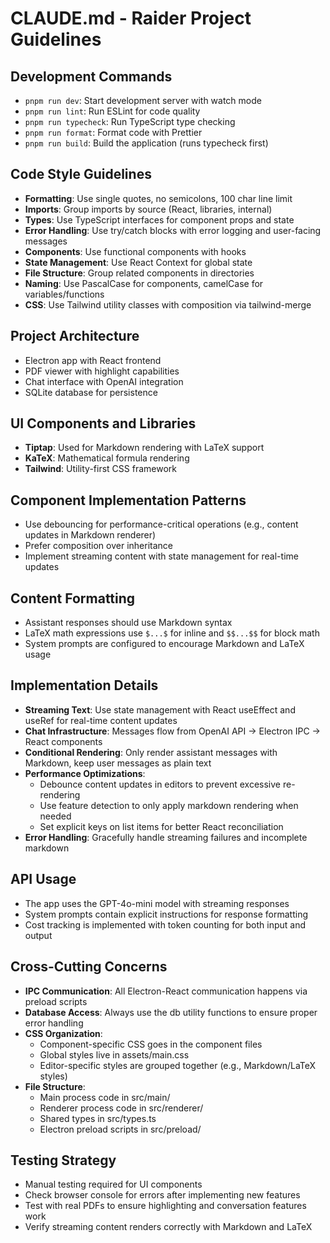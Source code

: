 # CLAUDE.md - Raider Project Guidelines

## Development Commands

- `pnpm run dev`: Start development server with watch mode
- `pnpm run lint`: Run ESLint for code quality
- `pnpm run typecheck`: Run TypeScript type checking
- `pnpm run format`: Format code with Prettier
- `pnpm run build`: Build the application (runs typecheck first)

## Code Style Guidelines

- **Formatting**: Use single quotes, no semicolons, 100 char line limit
- **Imports**: Group imports by source (React, libraries, internal)
- **Types**: Use TypeScript interfaces for component props and state
- **Error Handling**: Use try/catch blocks with error logging and user-facing messages
- **Components**: Use functional components with hooks
- **State Management**: Use React Context for global state
- **File Structure**: Group related components in directories
- **Naming**: Use PascalCase for components, camelCase for variables/functions
- **CSS**: Use Tailwind utility classes with composition via tailwind-merge

## Project Architecture

- Electron app with React frontend
- PDF viewer with highlight capabilities
- Chat interface with OpenAI integration
- SQLite database for persistence

## UI Components and Libraries

- **Tiptap**: Used for Markdown rendering with LaTeX support
- **KaTeX**: Mathematical formula rendering
- **Tailwind**: Utility-first CSS framework

## Component Implementation Patterns

- Use debouncing for performance-critical operations (e.g., content updates in Markdown renderer)
- Prefer composition over inheritance
- Implement streaming content with state management for real-time updates

## Content Formatting

- Assistant responses should use Markdown syntax
- LaTeX math expressions use `$...$` for inline and `$$...$$` for block math
- System prompts are configured to encourage Markdown and LaTeX usage

## Implementation Details

- **Streaming Text**: Use state management with React useEffect and useRef for real-time content updates
- **Chat Infrastructure**: Messages flow from OpenAI API → Electron IPC → React components
- **Conditional Rendering**: Only render assistant messages with Markdown, keep user messages as plain text
- **Performance Optimizations**: 
  - Debounce content updates in editors to prevent excessive re-rendering
  - Use feature detection to only apply markdown rendering when needed
  - Set explicit keys on list items for better React reconciliation
- **Error Handling**: Gracefully handle streaming failures and incomplete markdown

## API Usage

- The app uses the GPT-4o-mini model with streaming responses
- System prompts contain explicit instructions for response formatting
- Cost tracking is implemented with token counting for both input and output

## Cross-Cutting Concerns

- **IPC Communication**: All Electron-React communication happens via preload scripts
- **Database Access**: Always use the db utility functions to ensure proper error handling
- **CSS Organization**: 
  - Component-specific CSS goes in the component files
  - Global styles live in assets/main.css
  - Editor-specific styles are grouped together (e.g., Markdown/LaTeX styles)
- **File Structure**:
  - Main process code in src/main/
  - Renderer process code in src/renderer/
  - Shared types in src/types.ts
  - Electron preload scripts in src/preload/

## Testing Strategy

- Manual testing required for UI components
- Check browser console for errors after implementing new features
- Test with real PDFs to ensure highlighting and conversation features work
- Verify streaming content renders correctly with Markdown and LaTeX
